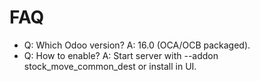 # FAQ

- Q: Which Odoo version? A: 16.0 (OCA/OCB packaged).
- Q: How to enable? A: Start server with --addon stock_move_common_dest or install in UI.
